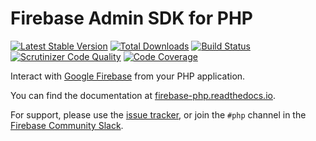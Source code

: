 # Firebase Admin SDK for PHP

[![Latest Stable Version](https://poser.pugx.org/kreait/firebase-php/v/stable)](https://packagist.org/packages/kreait/firebase-php)
[![Total Downloads](https://poser.pugx.org/kreait/firebase-php/downloads)](https://packagist.org/packages/kreait/firebase-php)
[![Build Status](https://travis-ci.org/kreait/firebase-php.svg?branch=master)](https://travis-ci.org/kreait/firebase-php)
[![Scrutinizer Code Quality](https://scrutinizer-ci.com/g/kreait/firebase-php/badges/quality-score.png?b=master)](https://scrutinizer-ci.com/g/kreait/firebase-php/?branch=master)
[![Code Coverage](https://scrutinizer-ci.com/g/kreait/firebase-php/badges/coverage.png?b=master)](https://scrutinizer-ci.com/g/kreait/firebase-php/?branch=master)

Interact with [Google Firebase](https://firebase.google.com) from your PHP application.

You can find the documentation at
[firebase-php.readthedocs.io](https://firebase-php.readthedocs.io/).

For support, please use the [issue tracker](https://github.com/kreait/firebase-php/issues/),
or join the `#php` channel in the [Firebase Community Slack](https://firebase-community.appspot.com).
